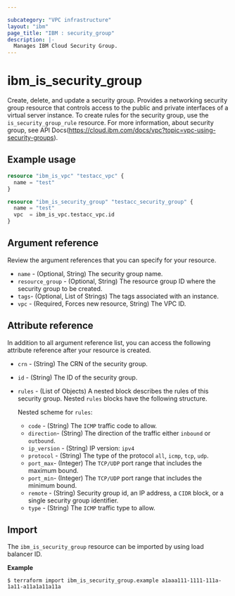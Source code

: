 ```yaml
---

subcategory: "VPC infrastructure"
layout: "ibm"
page_title: "IBM : security_group"
description: |-
  Manages IBM Cloud Security Group.
---
```


# ibm_is_security_group
Create, delete, and update a security group. Provides a networking security group resource that controls access to the public and private interfaces of a virtual server instance. To create rules for the security group, use the `is_security_group_rule` resource. For more information, about security group, see API Docs(https://cloud.ibm.com/docs/vpc?topic=vpc-using-security-groups).


## Example usage

```terraform
resource "ibm_is_vpc" "testacc_vpc" {
  name = "test"
}

resource "ibm_is_security_group" "testacc_security_group" {
  name = "test"
  vpc  = ibm_is_vpc.testacc_vpc.id
}
```


## Argument reference
Review the argument references that you can specify for your resource. 

- `name` - (Optional, String) The security group name.
- `resource_group` - (Optional, String) The resource group ID where the security group to be created.
- `tags`- (Optional, List of Strings) The tags associated with an instance.
- `vpc` - (Required, Forces new resource, String) The VPC ID.

## Attribute reference
In addition to all argument reference list, you can access the following attribute reference after your resource is created.

- `crn` - (String) The CRN of the security group.
- `id` - (String) The ID of the security group.
- `rules` - (List of Objects) A nested block describes the rules of this security group. Nested `rules` blocks have the following structure.

  Nested scheme for `rules`:
  - `code` - (String) The `ICMP` traffic code to allow.
  - `direction`-  (String) The direction of the traffic either `inbound` or `outbound`.
  - `ip_version` - (String) IP version: `ipv4`
  - `protocol` - (String) The type of the protocol `all`, `icmp`, `tcp`, `udp`.
  - `port_max`- (Integer) The `TCP/UDP` port range that includes the maximum bound.
  - `port_min`- (Integer) The `TCP/UDP` port range that includes the minimum bound.
  - `remote` - (String) Security group id, an IP address, a `CIDR` block, or a single security group identifier.
  - `type` - (String) The `ICMP` traffic type to allow.

## Import
The `ibm_is_security_group` resource can be imported by using load balancer ID. 

**Example**

```
$ terraform import ibm_is_security_group.example a1aaa111-1111-111a-1a11-a11a1a11a11a
```
